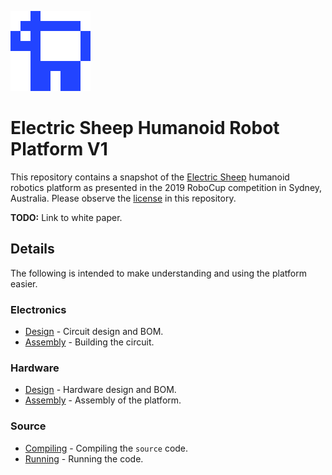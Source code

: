 ![Electric Sheep](source/doc/logo.png)

# Electric Sheep Humanoid Robot Platform V1

This repository contains a snapshot of the
[Electric Sheep](https://humanoid.science) humanoid robotics platform as
presented in the 2019 RoboCup competition in Sydney, Australia. Please observe
the [license](LICENSE) in this repository.

**TODO:** Link to white paper.

## Details

The following is intended to make understanding and using the platform easier.

### Electronics

* [Design](docs/design-pcb.md) - Circuit design and BOM.
* [Assembly](docs/assembly-pcb.md) - Building the circuit.

### Hardware

* [Design](docs/design-hw.md) - Hardware design and BOM.
* [Assembly](docs/assembly-hw.md) - Assembly of the platform.

### Source

* [Compiling](docs/compiling.md) - Compiling the `source` code.
* [Running](docs/running.md) - Running the code.
